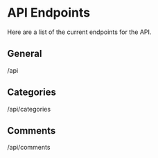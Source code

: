# API Endpoints

Here are a list of the current endpoints for the API.

## General

/api

## Categories

/api/categories

## Comments

/api/comments
